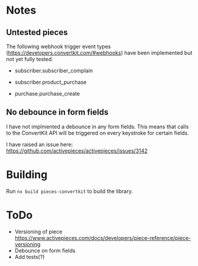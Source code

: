 # Notes

## Untested pieces

The following webhook trigger event types (https://developers.convertkit.com/#webhooks) have been implemented but not yet fully tested.

- subscriber.subscriber_complain

- subscriber.product_purchase

- purchase.purchase_create

<!-- If you run into problems with these events, please create an issue and tag/message me (gunther@mailcraft.co). -->

## No debounce in form fields

I have not implmented a debounce in any form fields. This means that calls to the ConvertKit API will be triggered on every keystroke for certain fields.

I have raised an issue here: https://github.com/activepieces/activepieces/issues/3142

# Building

Run `nx build pieces-convertkit` to build the library.

# ToDo

- Versioning of piece https://www.activepieces.com/docs/developers/piece-reference/piece-versioning
- Debounce on form fields
- Add tests(?)

